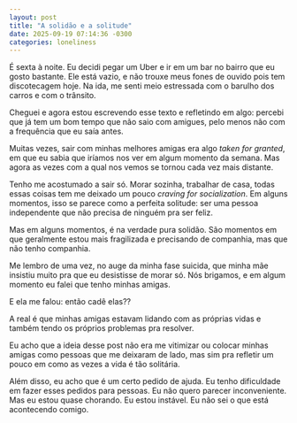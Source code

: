 ```yaml
---
layout: post
title: "A solidão e a solitude"
date: 2025-09-19 07:14:36 -0300
categories: loneliness
---
```


É sexta à noite. Eu decidi pegar um Uber e ir em um bar no bairro que eu gosto bastante. Ele está vazio, e não trouxe meus fones de ouvido pois tem discotecagem hoje. Na ida, me senti meio estressada com o barulho dos carros e com o trânsito. 

Cheguei e agora estou escrevendo esse texto e refletindo em algo: percebi que já tem um bom tempo que não saio com amigues, pelo menos não com a frequência que eu saía antes. 

Muitas vezes, sair com minhas melhores amigas era algo _taken for granted_, em que eu sabia que iríamos nos ver em algum momento da semana. Mas agora as vezes com a qual nos vemos se tornou cada vez mais distante. 

Tenho me acostumado a sair só. Morar sozinha, trabalhar de casa, todas essas coisas tem me deixado um pouco _craving for socialization_. Em alguns momentos, isso se parece como a perfeita solitude: ser uma pessoa independente que não precisa de ninguém pra ser feliz.

Mas em alguns momentos, é na verdade pura solidão. São momentos em que geralmente estou mais fragilizada e precisando de companhia, mas que não tenho companhia. 

Me lembro de uma vez, no auge da minha fase suicida, que minha mãe insistiu muito pra que eu desistisse de morar só. Nós brigamos, e em algum momento eu falei que tenho minhas amigas. 

E ela me falou: então cadê elas?? 

A real é que minhas amigas estavam lidando com as próprias vidas e também tendo os próprios problemas pra resolver. 

Eu acho que a ideia desse post não era me vitimizar ou colocar minhas amigas como pessoas que me deixaram de lado, mas sim pra refletir um pouco em como as vezes a vida é tão solitária.

Além disso, eu acho que é um certo pedido de ajuda. Eu tenho dificuldade em fazer esses pedidos para pessoas. Eu não quero parecer inconveniente. Mas eu estou quase chorando. Eu estou instável. Eu não sei o que está acontecendo comigo. 